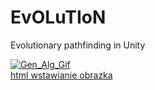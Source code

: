 # EvOLuTIoN
Evolutionary pathfinding in Unity

<a href='https://postimages.org/' target='_blank'><img src='https://i.postimg.cc/6qxJ2mn6/Gen_Alg_Gif.gif' border='0' alt='Gen_Alg_Gif'/></a><br /><a href='https://postimages.org/pl/'>html wstawianie obrazka</a><br />
